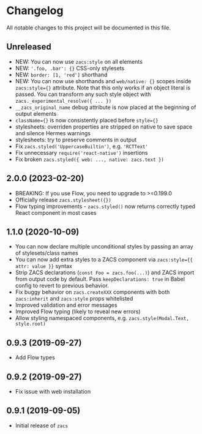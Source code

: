 # Changelog

All notable changes to this project will be documented in this file.

## Unreleased

- NEW: You can now use `zacs:style` on all elements
- NEW: `'.foo, .bar': {}` CSS-only stylesets
- NEW: `border: [1, 'red']` shorthand
- NEW: You can now use shorthands and `web/native: {}` scopes inside `zacs:style={}` attribute. Note that this only works if an object literal is passed. You can transform any such style object with `zacs._experimental_resolve({ ... })`
- `__zacs_original_name` debug attribute is now placed at the beginning of output elements
- `className={}` is now consistently placed before `style={}`
- stylesheets: overriden properties are stripped on native to save space and silence Hermes warnings
- stylesheets: try to preserve comments in output
- Fix `zacs.styled('UppercaseBuiltin')`, e.g. `'RCTText'`
- Fix unnecessary `require('react-native')` insertions
- Fix broken `zacs.styled({ web: ..., native: zacs.text })`

## 2.0.0 (2023-02-20)

- BREAKING: If you use Flow, you need to upgrade to >=0.199.0
- Officially release `zacs.stylesheet({})`
- Flow typing improvements - `zacs.styled()` now returns correctly typed React component in most cases

## 1.1.0 (2020-10-09)

- You can now declare multiple unconditional styles by passing an array of stylesets/class names
- You can now add extra styles to a ZACS component via `zacs:style={{ attr: value }}` syntax
- Strip ZACS declarations (`const Foo = zacs.foo(...)`) and ZACS import from output code by default. Pass `keepDeclarations: true` in Babel config to revert to previous behavior.
- Fix buggy behavior on `zacs.createXXX` components with both `zacs:inherit` and `zacs:style` props whitelisted
- Improved validation and error messages
- Improved Flow typing (likely to reveal new errors)
- Allow styling namespaced components, e.g. `zacs.style(Modal.Text, style.root)`

## 0.9.3 (2019-09-27)

- Add Flow types

## 0.9.2 (2019-09-27)

- Fix issue with web installation

## 0.9.1 (2019-09-05)

- Initial release of `zacs`
